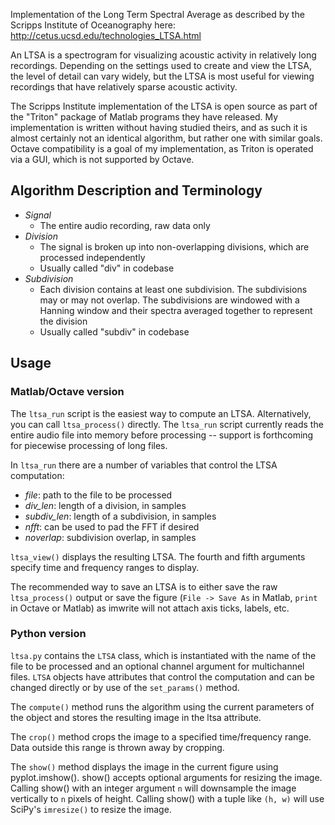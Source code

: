 Implementation of the Long Term Spectral Average as described by the Scripps Institute of Oceanography here: http://cetus.ucsd.edu/technologies_LTSA.html

An LTSA is a spectrogram for visualizing acoustic activity in relatively long recordings. Depending on the settings used to create and view the LTSA, the level of detail can vary widely, but the LTSA is most useful for viewing recordings that have relatively sparse acoustic activity. 

The Scripps Institute implementation of the LTSA is open source as part of the "Triton" package of Matlab programs they have released. My implementation is written without having studied theirs, and as such it is almost certainly not an identical algorithm, but rather one with similar goals. Octave compatibility is a goal of my implementation, as Triton is operated via a GUI, which is not supported by Octave. 

## Algorithm Description and Terminology

* _Signal_ 
    * The entire audio recording, raw data only
* _Division_ 
    * The signal is broken up into non-overlapping divisions, which are processed independently
    * Usually called "div" in codebase
* _Subdivision_
    * Each division contains at least one subdivision. The subdivisions may or may not overlap. The subdivisions are windowed with a Hanning window and their spectra averaged together to represent the division
    * Usually called "subdiv" in codebase

## Usage

### Matlab/Octave version

The `ltsa_run` script is the easiest way to compute an LTSA. Alternatively, you can call `ltsa_process()` directly. The `ltsa_run` script currently reads the entire audio file into memory before processing -- support is forthcoming for piecewise processing of long files. 

In `ltsa_run` there are a number of variables that control the LTSA computation:

* *file*: path to the file to be processed
* *div_len*: length of a division, in samples
* *subdiv_len*: length of a subdivision, in samples
* *nfft*: can be used to pad the FFT if desired
* *noverlap*: subdivision overlap, in samples

`ltsa_view()` displays the resulting LTSA. The fourth and fifth arguments specify time and frequency ranges to display.

The recommended way to save an LTSA is to either save the raw `ltsa_process()` output or save the figure (`File -> Save As` in Matlab, `print` in Octave or Matlab) as imwrite will not attach axis ticks, labels, etc.

### Python version

`ltsa.py` contains the `LTSA` class, which is instantiated with the name of the file to be processed and an optional channel argument for multichannel files. `LTSA` objects have attributes that control the computation and can be changed directly or by use of the `set_params()` method. 

The `compute()` method runs the algorithm using the current parameters of the object and stores the resulting image in the ltsa attribute. 

The `crop()` method crops the image to a specified time/frequency range. Data outside this range is thrown away by cropping. 

The `show()` method displays the image in the current figure using pyplot.imshow(). show() accepts optional arguments for resizing the image. Calling show() with an integer argument `n` will downsample the image vertically to `n` pixels of height. Calling show() with a tuple like `(h, w)` will use SciPy's `imresize()` to resize the image. 
